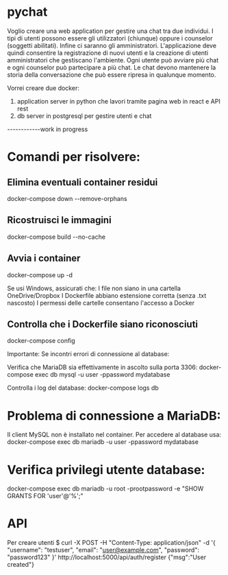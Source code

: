 # pychat
Voglio creare una web application per gestire una chat tra due individui.
I tipi di utenti possono essere gli utilizzatori (chiunque) oppure i counselor (soggetti abilitati). Infine ci saranno gli amministratori.
L'applicazione deve quindi consentire la registrazione di nuovi utenti e la creazione di utenti amministratori che gestiscano l'ambiente.
Ogni utente può avviare più chat e ogni counselor può partecipare a più chat.
Le chat devono mantenere la storia della conversazione che può essere ripresa in qualunque momento.


Vorrei creare due docker:
1) application server in python che lavori tramite pagina web in react e API rest
2) db server in postgresql per gestire utenti e chat





------------work in progress

# Comandi per risolvere:
## Elimina eventuali container residui
docker-compose down --remove-orphans
## Ricostruisci le immagini
docker-compose build --no-cache
## Avvia i container
docker-compose up -d


Se usi Windows, assicurati che:
I file non siano in una cartella OneDrive/Dropbox
I Dockerfile abbiano estensione corretta (senza .txt nascosto)
I permessi delle cartelle consentano l'accesso a Docker


## Controlla che i Dockerfile siano riconosciuti
docker-compose config




Importante: Se incontri errori di connessione al database:

Verifica che MariaDB sia effettivamente in ascolto sulla porta 3306:
docker-compose exec db mysql -u user -ppassword mydatabase

Controlla i log del database:
docker-compose logs db


# Problema di connessione a MariaDB:
Il client MySQL non è installato nel container. Per accedere al database usa:
docker-compose exec db mariadb -u user -ppassword mydatabase


# Verifica privilegi utente database:
docker-compose exec db mariadb -u root -prootpassword -e "SHOW GRANTS FOR 'user'@'%';"


# API
Per creare utenti
$ curl -X POST -H "Content-Type: application/json" -d '{
    "username": "testuser",
    "email": "user@example.com",
    "password": "password123"
}' http://localhost:5000/api/auth/register
{"msg":"User created"}
